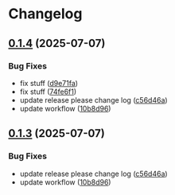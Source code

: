 # Changelog

## [0.1.4](https://github.com/kabasele243/transkript/compare/v0.1.3...v0.1.4) (2025-07-07)


### Bug Fixes

* fix stuff ([d9e71fa](https://github.com/kabasele243/transkript/commit/d9e71fa4d6d4cc01bdb321d125cc1e97620cf374))
* fix stuff ([74fe6f1](https://github.com/kabasele243/transkript/commit/74fe6f13f21297881be49938c306c127623414e3))
* update release please change log ([c56d46a](https://github.com/kabasele243/transkript/commit/c56d46a6fd80876d93dba73faeadade896b3b952))
* update workflow ([10b8d96](https://github.com/kabasele243/transkript/commit/10b8d9679307b1c0fbc82beaa762ba0e03e3999e))

## [0.1.3](https://github.com/kabasele243/transkript/compare/v0.1.2...v0.1.3) (2025-07-07)


### Bug Fixes

* update release please change log ([c56d46a](https://github.com/kabasele243/transkript/commit/c56d46a6fd80876d93dba73faeadade896b3b952))
* update workflow ([10b8d96](https://github.com/kabasele243/transkript/commit/10b8d9679307b1c0fbc82beaa762ba0e03e3999e))
